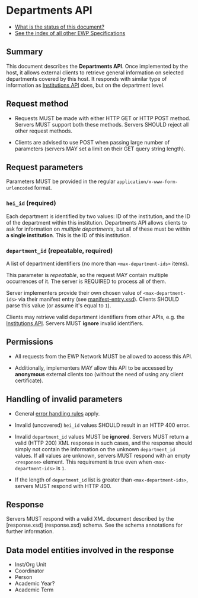 Departments API
===============

* [What is the status of this document?][statuses]
* [See the index of all other EWP Specifications][develhub]


Summary
-------

This document describes the **Departments API**. Once implemented by the host,
it allows external clients to retrieve general information on selected
departments covered by this host. It responds with similar type of information
as [Institutions API][institutions-api] does, but on the department level.


Request method
--------------

 * Requests MUST be made with either HTTP GET or HTTP POST method. Servers MUST
   support both these methods. Servers SHOULD reject all other request methods.

 * Clients are advised to use POST when passing large number of parameters
   (servers MAY set a limit on their GET query string length).


Request parameters
------------------

Parameters MUST be provided in the regular `application/x-www-form-urlencoded`
format.


### `hei_id` (required)

Each department is identified by two values: ID of the institution, and the ID
of the department within this institution. Departments API allows clients to
ask for information on *multiple departments*, but all of these must be within
**a single institution**. This is the ID of this institution.


### `department_id` (repeatable, required)

A list of department identifiers (no more than `<max-department-ids>` items).

This parameter is *repeatable*, so the request MAY contain multiple occurrences
of it. The server is REQUIRED to process all of them.

Server implementers provide their own chosen value of `<max-department-ids>`
via their manifest entry (see [manifest-entry.xsd](manifest-entry.xsd)).
Clients SHOULD parse this value (or assume it's equal to `1`).

Clients may retrieve valid department identifiers from other APIs, e.g. the
[Institutions API][institutions-api]. Servers MUST **ignore** invalid
identifiers.


Permissions
-----------

 * All requests from the EWP Network MUST be allowed to access this API.

 * Additionally, implementers MAY allow this API to be accessed by
   **anonymous** external clients too (without the need of using any client
   certificate).


Handling of invalid parameters
------------------------------

 * General [error handling rules][error-handling] apply.

 * Invalid (uncovered) `hei_id` values SHOULD result in an HTTP 400 error.

 * Invalid `department_id` values MUST be **ignored**. Servers MUST return
   a valid (HTTP 200) XML response in such cases, and the response should
   simply not contain the information on the unknown `department_id` values.
   If all values are unknown, servers MUST respond with an empty `<response>`
   element. This requirement is true even when `<max-department-ids>` is `1`.

 * If the length of `department_id` list is greater than
   `<max-department-ids>`, servers MUST respond with HTTP 400.


Response
--------

Servers MUST respond with a valid XML document described by the [response.xsd]
(response.xsd) schema. See the schema annotations for further information.


Data model entities involved in the response
--------------------------------------------

 * Inst/Org Unit
 * Coordinator
 * Person
 * Academic Year?
 * Academic Term


[develhub]: http://developers.erasmuswithoutpaper.eu/
[statuses]: https://github.com/erasmus-without-paper/ewp-specs-management#statuses
[registry-spec]: https://github.com/erasmus-without-paper/ewp-specs-api-registry
[discovery-api]: https://github.com/erasmus-without-paper/ewp-specs-api-discovery
[echo]: https://github.com/erasmus-without-paper/ewp-specs-api-echo
[error-handling]: https://github.com/erasmus-without-paper/ewp-specs-architecture#error-handling
[institutions-api]: https://github.com/erasmus-without-paper/ewp-specs-api-institutions
